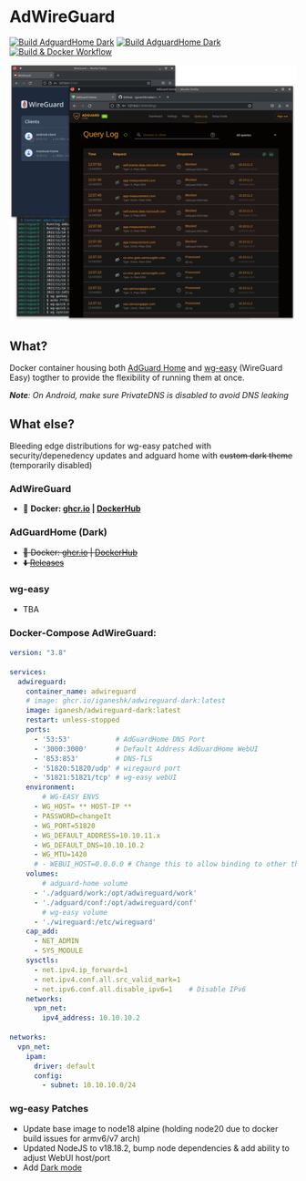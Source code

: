 # AdWireGuard

[![Build AdguardHome Dark](https://github.com/iganeshk/adwireguard-dark/actions/workflows/build.yml/badge.svg)](https://github.com/iganeshk/adwireguard-dark/actions/workflows/build.yml)
[![Build AdguardHome Dark](https://github.com/iganeshk/adwireguard-dark/actions/workflows/nightly.yml/badge.svg)](https://github.com/iganeshk/adwireguard-dark/actions/workflows/nightly.yml)
[![Build & Docker Workflow](https://img.shields.io/github/v/release/iganeshk/adwireguard-dark.svg?include_prereleases)](https://github.com/iganeshk/adwireguard-dark/releases)

<p align="center">
  <img src="https://raw.githubusercontent.com/iganeshk/adwireguard-dark/assets/screenshot-adwireguard.png?v1" width="800px" alt="AdWireGuard Screenshot" />
</p>

## What?
Docker container housing both [AdGuard Home](https://github.com/AdguardTeam/AdGuardHome/) and [wg-easy](https://github.com/WeeJeWel/wg-easy) (WireGuard Easy) togther to provide the flexibility of running them at once.

***Note**: On Android, make sure PrivateDNS is disabled to avoid DNS leaking*

## What else?
Bleeding edge distributions for wg-easy patched with security/depenedency updates and adguard home with ~~custom dark theme~~ (temporarily disabled)

### **AdWireGuard**
  - 🐳 **Docker: [ghcr.io](https://github.com/iganeshk/adwireguard-dark/pkgs/container/adwireguard-dark) | [DockerHub](https://hub.docker.com/r/iganesh/adwireguard-dark)**

### **AdGuardHome (Dark)**
  - ~~🐳 Docker: [ghcr.io](https://github.com/iganeshk/adwireguard-dark/pkgs/container/adguardhome-dark) | [DockerHub](https://hub.docker.com/r/iganesh/adguardhome-dark)~~
  - ~~⬇️ [Releases](https://github.com/iganeshk/adwireguard-dark/releases)~~

### **wg-easy**
  - TBA

### Docker-Compose AdWireGuard:
```yaml
version: "3.8"

services:
  adwireguard:
    container_name: adwireguard
    # image: ghcr.io/iganeshk/adwireguard-dark:latest
    image: iganesh/adwireguard-dark:latest
    restart: unless-stopped
    ports:
      - '53:53'           # AdGuardHome DNS Port
      - '3000:3000'       # Default Address AdGuardHome WebUI
      - '853:853'         # DNS-TLS
      - '51820:51820/udp' # wiregaurd port
      - '51821:51821/tcp' # wg-easy webUI
    environment:
        # WG-EASY ENVS
      - WG_HOST= ** HOST-IP **
      - PASSWORD=changeIt
      - WG_PORT=51820
      - WG_DEFAULT_ADDRESS=10.10.11.x
      - WG_DEFAULT_DNS=10.10.10.2
      - WG_MTU=1420
      # - WEBUI_HOST=0.0.0.0 # Change this to allow binding to other than 0.0.0.0 port
    volumes:
        # adguard-home volume
      - './adguard/work:/opt/adwireguard/work'
      - './adguard/conf:/opt/adwireguard/conf'
        # wg-easy volume
      - './wireguard:/etc/wireguard'
    cap_add:
      - NET_ADMIN
      - SYS_MODULE
    sysctls:
      - net.ipv4.ip_forward=1
      - net.ipv4.conf.all.src_valid_mark=1
      - net.ipv6.conf.all.disable_ipv6=1    # Disable IPv6
    networks:
      vpn_net:
        ipv4_address: 10.10.10.2

networks:
  vpn_net:
    ipam:
      driver: default
      config:
        - subnet: 10.10.10.0/24

```


### wg-easy Patches 
- Update base image to node18 alpine (holding node20 due to docker build issues for armv6/v7 arch)
- Updated NodeJS to v18.18.2, bump node dependencies & add ability to adjust WebUI host/port
- Add [Dark mode](https://github.com/wg-easy/wg-easy/pull/178)
